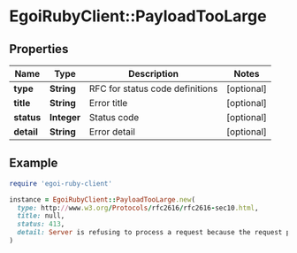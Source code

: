 # EgoiRubyClient::PayloadTooLarge

## Properties

| Name | Type | Description | Notes |
| ---- | ---- | ----------- | ----- |
| **type** | **String** | RFC for status code definitions | [optional] |
| **title** | **String** | Error title | [optional] |
| **status** | **Integer** | Status code | [optional] |
| **detail** | **String** | Error detail | [optional] |

## Example

```ruby
require 'egoi-ruby-client'

instance = EgoiRubyClient::PayloadTooLarge.new(
  type: http://www.w3.org/Protocols/rfc2616/rfc2616-sec10.html,
  title: null,
  status: 413,
  detail: Server is refusing to process a request because the request payload is larger than the server is willing or able to process.
)
```

